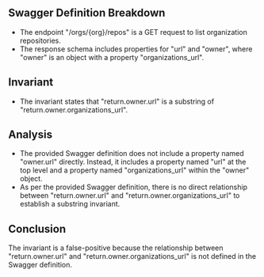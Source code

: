## Swagger Definition Breakdown
- The endpoint "/orgs/{org}/repos" is a GET request to list organization repositories.
- The response schema includes properties for "url" and "owner", where "owner" is an object with a property "organizations_url".

## Invariant
- The invariant states that "return.owner.url" is a substring of "return.owner.organizations_url".

## Analysis
- The provided Swagger definition does not include a property named "owner.url" directly. Instead, it includes a property named "url" at the top level and a property named "organizations_url" within the "owner" object.
- As per the provided Swagger definition, there is no direct relationship between "return.owner.url" and "return.owner.organizations_url" to establish a substring invariant.

## Conclusion
The invariant is a false-positive because the relationship between "return.owner.url" and "return.owner.organizations_url" is not defined in the Swagger definition.
